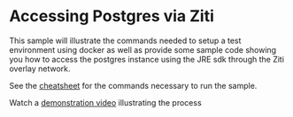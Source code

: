 # Accessing Postgres via Ziti

This sample will illustrate the commands needed to setup a test environment using docker as well as provide some sample code showing you how to access the postgres instance using the JRE sdk through the Ziti overlay network.

See the [cheatsheet](./cheatsheet.md) for the commands necessary to run the sample.

Watch a [demonstration video](https://youtu.be/k2KlFXDQxvo) illustrating the process
